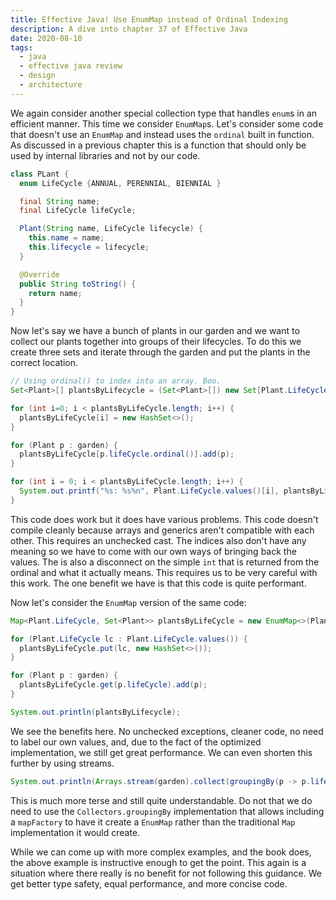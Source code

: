 ```yaml
---
title: Effective Java! Use EnumMap instead of Ordinal Indexing
description: A dive into chapter 37 of Effective Java
date: 2020-08-10
tags:
  - java
  - effective java review
  - design
  - architecture
---
```


We again consider another special collection type that handles `enum`s in an efficient manner. This time we consider `EnumMap`s. Let's consider some code that doesn't use an `EnumMap` and instead uses the `ordinal` built in function. As discussed in a previous chapter this is a function that should only be used by internal libraries and not by our code.

```java
class PLant {
  enum LifeCycle {ANNUAL, PERENNIAL, BIENNIAL }

  final String name;
  final LifeCycle lifeCycle;

  Plant(String name, LifeCycle lifecycle) {
    this.name = name;
    this.lifecycle = lifecycle;
  }

  @Override
  public String toString() {
    return name;
  }
}
```

Now let's say we have a bunch of plants in our garden and we want to collect our plants together into groups of their lifecycles. To do this we create three sets and iterate through the garden and put the plants in the correct location.

```java
// Using ordinal() to index into an array. Boo.
Set<Plant>[] plantsByLifecycle = (Set<Plant>[]) new Set[Plant.LifeCycle.values().length];

for (int i=0; i < plantsByLifeCycle.length; i++) {
  plantsByLifeCycle[i] = new HashSet<>();
}

for (Plant p : garden) {
  plantsByLifeCycle[p.lifeCycle.ordinal()].add(p);
}

for (int i = 0; i < plantsByLifeCycle.length; i++) {
  System.out.printf("%s: %s%n", Plant.LifeCycle.values()[i], plantsByLifeCycle[i]);
}
```

This code does work but it does have various problems. This code doesn't compile cleanly because arrays and generics aren't compatible with each other. This requires an unchecked cast. The indices also don't have any meaning so we have to come with our own ways of bringing back the values. The is also a disconnect on the simple `int` that is returned from the ordinal and what it actually means. This requires us to be very careful with this work. The one benefit we have is that this code is quite performant.

Now let's consider the `EnumMap` version of the same code:

```java
Map<Plant.LifeCycle, Set<Plant>> plantsByLifeCycle = new EnumMap<>(Plant.LifeCycle.class);

for (Plant.LifeCycle lc : Plant.LifeCycle.values()) {
  plantsByLifeCycle.put(lc, new HashSet<>());
}

for (Plant p : garden) {
  plantsByLifeCycle.get(p.lifeCycle).add(p);
}

System.out.println(plantsByLifecycle);
```

We see the benefits here. No unchecked exceptions, cleaner code, no need to label our own values, and, due to the fact of the optimized implementation, we still get great performance. We can even shorten this further by using streams.

```java
System.out.println(Arrays.stream(garden).collect(groupingBy(p -> p.lifeCycle, () -> new EnumMap<>(LifeCycle.class), toSet())));
```
This is much more terse and still quite understandable. Do not that we do need to use the `Collectors.groupingBy` implementation that allows including a `mapFactory` to have it create a `EnumMap` rather than the traditional `Map` implementation it would create. 

While we can come up with more complex examples, and the book does, the above example is instructive enough to get the point. This again is a situation where there really is no benefit for not following this guidance. We get better type safety, equal performance, and more concise code. 
